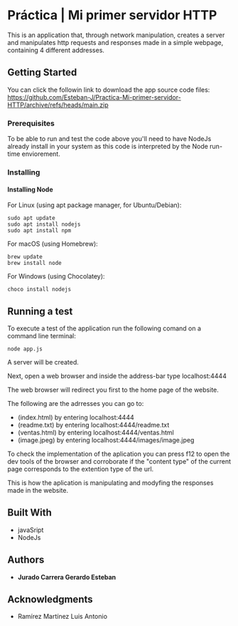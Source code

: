 # Práctica | Mi primer servidor HTTP

This is an application that, through network manipulation, creates a server and manipulates http requests and responses made in a simple webpage, containing 4 different addresses.

## Getting Started

You can click the followin link to download the app source code files: https://github.com/Esteban-J/Practica-Mi-primer-servidor-HTTP/archive/refs/heads/main.zip

### Prerequisites

To be able to run and test the code above you'll need to have NodeJs already install in your system as this code is interpreted by the Node run-time enviorement.


### Installing

#### Installing Node

For Linux (using apt package manager, for Ubuntu/Debian):
```
sudo apt update
sudo apt install nodejs
sudo apt install npm
```

For macOS (using Homebrew):
```
brew update
brew install node
```

For Windows (using Chocolatey):
```
choco install nodejs
```

## Running a test
To execute  a test of the application run the following comand on a command line terminal:
```
node app.js
```
A server will be created.

Next, open a web browser and inside the address-bar type localhost:4444

The web browser will redirect you first to the home page of the website.

The following are the adrresses you can go to:

* (index.html) by entering localhost:4444
* (readme.txt) by entering localhost:4444/readme.txt
* (ventas.html) by entering localhost:4444/ventas.html
* (image.jpeg) by entering localhost:4444/images/image.jpeg

To check the implementation of the aplication you can press f12 to open the dev tools of the browser and corroborate if the "content type" of the current page corresponds to the extention type of the url.
  
This is how the aplication is manipulating and modyfing the responses made in the website.
 
## Built With

* javaSript
* NodeJs

## Authors

* **Jurado Carrera Gerardo Esteban**

## Acknowledgments

* Ramírez Martínez Luis Antonio

